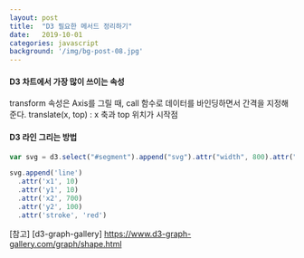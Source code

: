 ```yaml
---
layout: post
title:  "D3 필요한 메서드 정리하기"
date:   2019-10-01
categories: javascript
background: '/img/bg-post-08.jpg'
---
```


#### D3 차트에서 가장 많이 쓰이는 속성
transform 속성은 Axis를 그릴 때, call 함수로 데이터를 바인딩하면서 간격을 지정해준다. 
translate(x, top) : x 축과 top 위치가 시작점 

#### D3 라인 그리는 방법
```js 
var svg = d3.select("#segment").append("svg").attr("width", 800).attr("height", 200)

svg.append('line')
  .attr('x1', 10)
  .attr('y1', 10)
  .attr('x2', 700)
  .attr('y2', 100)
  .attr('stroke', 'red')
```

[참고] [d3-graph-gallery] https://www.d3-graph-gallery.com/graph/shape.html